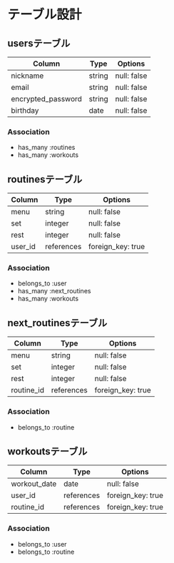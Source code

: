 # テーブル設計

## usersテーブル

| Column             | Type   | Options     |
| ------------------ | ------ | ----------- |
| nickname           | string | null: false |
| email              | string | null: false |
| encrypted_password | string | null: false |
| birthday           | date   | null: false |


### Association

- has_many :routines
- has_many :workouts

## routinesテーブル

| Column  | Type       | Options           |
| ------- | ---------- | ----------------- |
| menu    | string     | null: false       |
| set     | integer    | null: false       |
| rest    | integer    | null: false       |
| user_id | references | foreign_key: true |


### Association

- belongs_to :user
- has_many :next_routines
- has_many :workouts

## next_routinesテーブル

| Column     | Type       | Options           |
| ---------- | ---------- | ----------------- |
| menu       | string     | null: false       |
| set        | integer    | null: false       |
| rest       | integer    | null: false       |
| routine_id | references | foreign_key: true |


### Association

- belongs_to :routine

## workoutsテーブル

| Column       | Type       | Options           |
| ------------ | ---------- | ----------------- |
| workout_date | date       | null: false       |
| user_id      | references | foreign_key: true |
| routine_id   | references | foreign_key: true |


### Association

- belongs_to :user
- belongs_to :routine